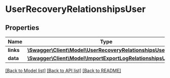 # UserRecoveryRelationshipsUser

## Properties
Name | Type | Description | Notes
------------ | ------------- | ------------- | -------------
**links** | [**\Swagger\Client\Model\UserRecoveryRelationshipsUserLinks**](UserRecoveryRelationshipsUserLinks.md) |  | [optional] 
**data** | [**\Swagger\Client\Model\ImportExportLogRelationshipsUserData**](ImportExportLogRelationshipsUserData.md) |  | [optional] 

[[Back to Model list]](../../README.md#documentation-for-models) [[Back to API list]](../../README.md#documentation-for-api-endpoints) [[Back to README]](../../README.md)

